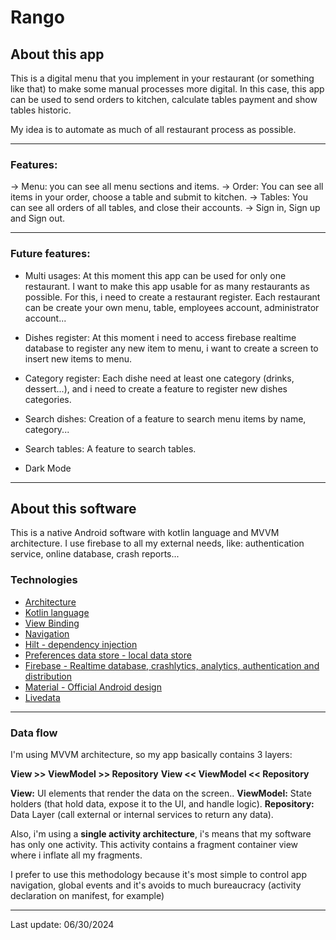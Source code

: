 # Rango

## About this app

This is a digital menu that you implement in your restaurant (or something like that) to make some
manual processes more digital.
In this case, this app can be used to send orders to kitchen, calculate tables payment and show tables historic.

My idea is to automate as much of all restaurant process as possible.

___

### Features:

 -> Menu: you can see all menu sections and items.
 -> Order: You can see all items in your order, choose a table and submit to kitchen.
 -> Tables: You can see all orders of all tables, and close their accounts.
 -> Sign in, Sign up and Sign out.

___

### Future features:

* Multi usages:
At this moment this app can be used for only one restaurant.
I want to make this app usable for as many restaurants as possible. For this, i need to create a restaurant register.
Each restaurant can be create your own menu, table, employees account, administrator account...

* Dishes register:
At this moment i need to access firebase realtime database to register any new item to menu, i want to create a screen to insert new items to menu.

* Category register:
Each dishe need at least one category (drinks, dessert...), and i need to create a feature to register new dishes categories.

* Search dishes:
Creation of a feature to search menu items by name, category...

* Search tables:
A feature to search tables.

* Dark Mode
___

## About this software

This is a native Android software with kotlin language and MVVM architecture. I use firebase to all my external needs, like: authentication service, online database, crash reports...

### Technologies
* [Architecture](https://developer.android.com/topic/architecture)
* [Kotlin language](https://kotlinlang.org/)
* [View Binding](https://developer.android.com/topic/libraries/view-binding)
* [Navigation](https://developer.android.com/guide/navigation)
* [Hilt - dependency injection](https://developer.android.com/training/dependency-injection/hilt-android)
* [Preferences data store - local data store](https://developer.android.com/topic/libraries/architecture/datastore)
* [Firebase - Realtime database, crashlytics, analytics, authentication and distribution](https://firebase.google.com/)
* [Material - Official Android design](https://m3.material.io/)
* [Livedata](https://developer.android.com/topic/libraries/architecture/livedata)

___

### Data flow
I'm using MVVM architecture, so my app basically contains 3 layers:

**View >> ViewModel >> Repository**
**View << ViewModel << Repository**

**View:** UI elements that render the data on the screen..
**ViewModel:** State holders (that hold data, expose it to the UI, and handle logic).
**Repository:** Data Layer (call external or internal services to return any data).


Also, i'm using a **single activity architecture**, i's means that my software has only one activity.
This activity contains a fragment container view where i inflate all my fragments.

I prefer to use this methodology because it's most simple to control app navigation, global events and
it's avoids to much bureaucracy (activity declaration on manifest, for example)

___

Last update: 06/30/2024